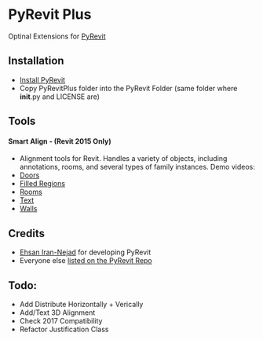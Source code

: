 # PyRevit Plus

Optinal Extensions for [PyRevit](https://raw.githubusercontent.com/eirannejad/pyRevit/master/README.md)

## Installation
* [Install PyRevit](https://github.com/eirannejad/pyRevit/)
* Copy PyRevitPlus folder into the PyRevit Folder (same folder where __init__.py and LICENSE are)

## Tools
#### Smart Align - (Revit 2015 Only)
* Alignment tools for Revit. Handles a variety of objects, including annotations, rooms, and several types of family instances. Demo videos:
* [Doors](https://www.dropbox.com/s/wgczdhv7esplywv/Doors.flv?dl=0)
* [Filled Regions](https://www.dropbox.com/s/0fpxxx7twrp51mo/Filed%20Regions.flv?dl=0)
* [Rooms](https://www.dropbox.com/s/626mje9hwoxzzea/Rooms.flv?dl=0)
* [Text](https://www.dropbox.com/s/70i8txw56iz4ujd/Text.flv?dl=0)
* [Walls](https://www.dropbox.com/s/qj6o3bv6x9q0ezn/Walls.flv?dl=0)

## Credits
* [Ehsan Iran-Nejad](https://github.com/eirannejad) for developing PyRevit
* Everyone else  [listed on the PyRevit Repo](https://github.com/eirannejad/pyRevit/blob/master/README.md#credits)

## Todo:
* Add Distribute Horizontally + Verically
* Add/Text 3D Alignment
* Check 2017 Compatibility
* Refactor Justification Class
